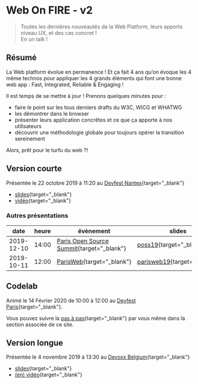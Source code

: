# Web On FIRE - v2

> Toutes les dernières nouveautés de la Web Platform, leurs apports niveau UX, et des cas concret !\
> En un talk !

## Résumé

La Web platform évolue en permanence ! Et ça fait 4 ans qu’on évoque les 4 même technos pour appliquer les 4 grands éléments qui font une bonne web app : Fast, Integrated, Reliable & Engaging !

Il est temps de se mettre à jour ! Prenons quelques minutes pour :

- faire le point sur les tous derniers drafts du W3C, WICG et WHATWG
- les démontrer dans le browser
- présenter leurs application concrêtes et ce que ça apporte à nos utilisateurs
- découvrir une méthodologie globale pour toujours opérer la transition sereinement

Alors, prêt pour le turfu du web ?!

## Version courte

Présentée le 22 octobre 2019 à 11:20 au [Devfest Nantes](https://devfest2019.gdgnantes.com/sessions/the_web_is_on__f_i_r_e________conference_/){target="\_blank"}

- [slides](/slides/wof/devfestnantes19/index.html){target="\_blank"}
- [vidéo](https://youtu.be/_byWU9V4fXw){target="\_blank"}

### Autres présentations

| date       | heure | évènement                                                                                      | slides                                                            | vidéo                                                  |
| ---------- | ----- | ---------------------------------------------------------------------------------------------- | ----------------------------------------------------------------- | ------------------------------------------------------ |
| 2019-12-10 | 14:00 | [Paris Open Source Summit](https://2019.opensourcesummit.paris/){target="\_blank"}             | [poss19](/slides/wof/poss19/index.html){target="\_blank"}         |                                                        |
| 2019-10-11 | 12:00 | [ParisWeb](https://www.paris-web.fr/2019/conferences/the-web-is-on-fire.php){target="\_blank"} | [parisweb19](/slides/wof/parisweb19/index.html){target="\_blank"} | [vimeo](https://vimeo.com/380989996){target="\_blank"} |

## Codelab

Animé le 14 Février 2020 de 10:00 à 12:00 au [Devfest Paris](https://devfest.gdgparis.com/sessions/the_web_is_still_on_f_i_r_e_workshop_/){target="\_blank"}.

Vous pouvez suivre la [pas à pas](/04-codelabs/doc/modern-data-driven){target="\_blank"} par vous même dans la section associée de ce site.

## Version longue

Présentée le 4 novembre 2019 à 13:30 au [Devoxx Belgium](https://devoxx.be/speaker-details/?id=50822){target="\_blank"}

- [slides](/slides/wof/devoxxbe19/index.html){target="\_blank"}
- [(en) vidéo](https://youtu.be/lfubOlz3JLI){target="\_blank"}
